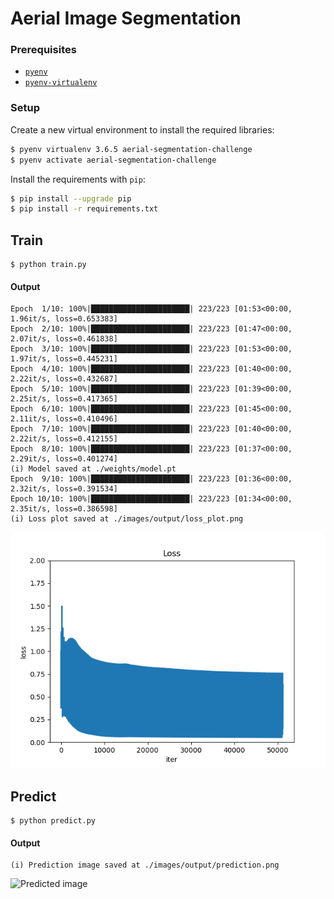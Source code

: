 # Aerial Image Segmentation

### Prerequisites

- [`pyenv`](https://github.com/pyenv/pyenv)
- [`pyenv-virtualenv`](https://github.com/pyenv/pyenv-virtualenv)

### Setup

Create a new virtual environment to install the required libraries:
```bash
$ pyenv virtualenv 3.6.5 aerial-segmentation-challenge
$ pyenv activate aerial-segmentation-challenge
```

Install the requirements with `pip`:
```bash
$ pip install --upgrade pip
$ pip install -r requirements.txt
```

## Train

```
$ python train.py
```

#### Output

```
Epoch  1/10: 100%|██████████████████████| 223/223 [01:53<00:00,  1.96it/s, loss=0.653383]
Epoch  2/10: 100%|██████████████████████| 223/223 [01:47<00:00,  2.07it/s, loss=0.461838]
Epoch  3/10: 100%|██████████████████████| 223/223 [01:53<00:00,  1.97it/s, loss=0.445231]
Epoch  4/10: 100%|██████████████████████| 223/223 [01:40<00:00,  2.22it/s, loss=0.432687]
Epoch  5/10: 100%|██████████████████████| 223/223 [01:39<00:00,  2.25it/s, loss=0.417365]
Epoch  6/10: 100%|██████████████████████| 223/223 [01:45<00:00,  2.11it/s, loss=0.410496]
Epoch  7/10: 100%|██████████████████████| 223/223 [01:40<00:00,  2.22it/s, loss=0.412155]
Epoch  8/10: 100%|██████████████████████| 223/223 [01:37<00:00,  2.29it/s, loss=0.401274]
(i) Model saved at ./weights/model.pt
Epoch  9/10: 100%|██████████████████████| 223/223 [01:36<00:00,  2.32it/s, loss=0.391534]
Epoch 10/10: 100%|██████████████████████| 223/223 [01:34<00:00,  2.35it/s, loss=0.386598]
(i) Loss plot saved at ./images/output/loss_plot.png
```

![Loss plot](./images/output/loss_plot_boxhill.png "Loss plot")

## Predict

```
$ python predict.py
```

#### Output

```
(i) Prediction image saved at ./images/output/prediction.png
```

![Predicted image](./images/output/prediction_boxhill.png "Predicted image")
